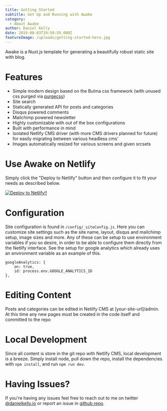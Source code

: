 ```yaml
---
title: Getting Started
subtitle: Get Up and Running with Awake
category:
  - About Awake
author: Daniel Kelly
date: 2019-08-03T19:59:59.000Z
featureImage: /uploads/getting-started-hero.jpg
---
```

Awake is a Nuxt.js template for generating a beautifully robust static site with blog. 

# Features

* Simple modern design based on the Bulma css framework (with unused css purged via [purgecss](https://www.purgecss.com/))
* Site search
* Statically generated API for posts and categories
* Disqus powered comments
* Mailchimp powered newsletter
* Highly customizable with out of the box configurations
* Built with performance in mind
* Isolated Netlify CMS driver (with more CMS drivers planned for future) for easily migrating between various headless cms'
* Images automatically resized for various screens and given srcsets

# Use Awake on Netlify

Simply click the "Deploy to Netlify" button and then configure it to fit your needs as described below.

[![Deploy to Netlify!!](https://www.netlify.com/img/deploy/button.svg)](https://app.netlify.com/start/deploy?repository=https://github.com/danielkellyio/awake-template)

# Configuration

Site configuration is found in `/config/_siteConfig.js`. Here you can customize site settings such as the site name, layout, disqus and mailchimp setup, image sizes and more. Any of these can be setup to use environment variables if you so desire, in order to be able to configure them directly from the Netlify interface. See the setup for google analytics which already uses an environment variable as an example of this.

```
googleAnalytics: {
    on: true,
    id: process.env.GOOGLE_ANALYTICS_ID
},
```

# Editing Content

Posts and categories can be edited in Netlify CMS at \[your-site-url]/admin. At this time any new pages must be created in the code itself and committed to the repo

# Local Development

Since all content is store in the git repo with Netlify CMS, local development is a breeze. Simply install node, pull down the repo, install the dependencies with `npm install`, and run `npm run dev`.

# Having Issues?

If you're having any issues feel free to reach out to me on twitter [@danielkelly.io](https://twitter.com/danielkelly_io) or report an issue in [github repo](https://github.com/danielkellyio/awake-template).
